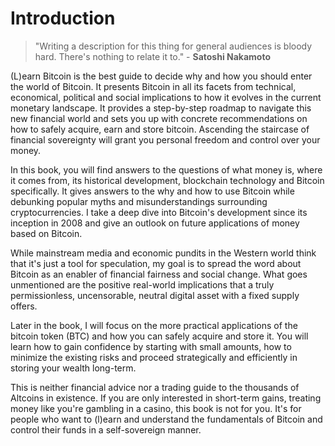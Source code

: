 # Introduction

> "Writing a description for this thing for general audiences is bloody hard. There's nothing to relate it to." - **Satoshi Nakamoto**

(L)earn Bitcoin is the best guide to decide why and how you should enter the world of Bitcoin. It presents Bitcoin in all its facets from technical, economical, political and social implications to how it evolves in the current monetary landscape. It provides a step-by-step roadmap to navigate this new financial world and sets you up with concrete recommendations on how to safely acquire, earn and store bitcoin. Ascending the staircase of financial sovereignty will grant you personal freedom and control over your money. 

In this book, you will find answers to the questions of what money is, where it comes from, its historical development, blockchain technology and Bitcoin specifically. It gives answers to the why and how to use Bitcoin while debunking popular myths and misunderstandings surrounding cryptocurrencies. I take a deep dive into Bitcoin's development since its inception in 2008 and give an outlook on future applications of money based on Bitcoin. 

While mainstream media and economic pundits in the Western world think that it's just a tool for speculation, my goal is to spread the word about Bitcoin as an enabler of financial fairness and social change. What goes unmentioned are the positive real-world implications that a truly permissionless, uncensorable, neutral digital asset with a fixed supply offers.

Later in the book, I will focus on the more practical applications of the bitcoin token (BTC) and how you can safely acquire and store it. You will learn how to gain confidence by starting with small amounts, how to minimize the existing risks and proceed strategically and efficiently in storing your wealth long-term.

This is neither financial advice nor a trading guide to the thousands of Altcoins in existence. If you are only interested in short-term gains, treating money like you're gambling in a casino, this book is not for you. It's for people who want to (l)earn and understand the fundamentals of Bitcoin and control their funds in a self-sovereign manner.
